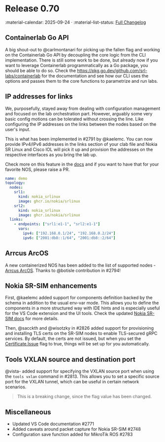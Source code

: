 # Release 0.70

:material-calendar: 2025-09-24 · :material-list-status: [Full Changelog](https://github.com/srl-labs/containerlab/releases)

## Containerlab Go API

A big shout-out to @carlmontanari for picking up the fallen flag and working on the Containerlab Go API by decoupling the core logic from the CLI implementation. There is still some work to be done, but already now if you want to leverage Containerlab programmatically as a Go package, you should be able to do so. Check the https://pkg.go.dev/github.com/srl-labs/containerlab for the documentation and see how our CLI uses the options and passes them to the core functions to parametrize and run labs.

## IP addresses for links

We, purposefully, stayed away from dealing with configuration management and focused on the lab orchestration part. However, arguably some very basic config motions can be tolerated without crossing the line. Like configuring the IP addresses on the links between the nodes based on the user's input.

This is what has been implemented in #2791 by @kaelemc. You can now provide IPv4/IPv6 addresses in the links section of your clab file and Nokia SR Linux and Cisco IOL will pick it up and provision the addresses on the respective interfaces as you bring the lab up.

Check more on this feature in the [docs](../manual/topo-def-file.md#variables) and if you want to have that for your favorite NOS, please raise a PR.

```yaml
name: demo
topology:
  nodes:
    srl1:
      kind: nokia_srlinux
      image: ghcr.io/nokia/srlinux
    srl2:
      kind: nokia_srlinux
      image: ghcr.io/nokia/srlinux
  links:
    - endpoints: ["srl1:e1-1", "srl2:e1-1"]
      vars:
        ipv4: ["192.168.0.1/24", "192.168.0.2/24"]
        ipv6: ["2001:db8::1/64", "2001:db8::2/64"]
```

## Arrcus ArcOS

A new containerized NOS has been added to the list of supported nodes - [Arrcus ArcOS](../manual/kinds/arrcus_arcos.md). Thanks to @botisle contribution in #2794!

## Nokia SR-SIM enhancements

First, @kaelemc added support for components definition backed by the schema in addition to the usual env-var mode. This allows you to define the components in a more structured way with IDE hints and is especially useful for the VS Code extension and the UI tools. Check the updated [Nokia SR-SIM docs](../manual/kinds/sros.md#sr-sim-variants) for more details.

Then, @sacckth and @wisotzky in #2826 added support for provisioning and installing TLS certs on the SR-SIM nodes to enable TLS-secured gRPC services. By default, the certs are not issued, but when you set the [Certificate.Issue](../manual/nodes.md#certificate) flag to true, things will be set up for you automatically.

## Tools VXLAN source and destination port

@vista- added support for specifying the VXLAN source port when using the `tools vxlan` command in #2813. This allows you to set a specific source port for the VXLAN tunnel, which can be useful in certain network scenarios.

> This is a breaking change, since the flag value has been changed.

## Miscellaneous

* Updated VS Code documentation #2771
* Added caveats around packet capture for Nokia SR-SIM #2748
* Configuration save function added for MikroTik ROS #2783
